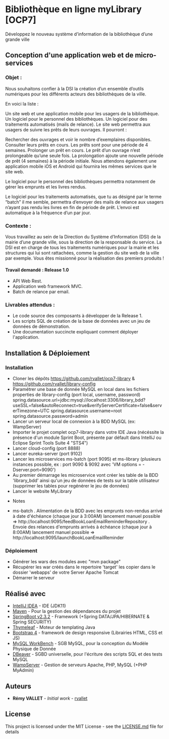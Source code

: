 # Bibliothèque en ligne myLibrary [OCP7]
Développez le nouveau système d’information de la bibliothèque d’une grande ville

## Conception d'une application web et de micro-services 

### Objet : 

Nous souhaitons confier à la DSI la création d’un ensemble d’outils numériques pour les différents acteurs des 
bibliothèques de la ville. 

En voici la liste :

Un site web et une application mobile pour les usagers de la bibliothèque.
Un logiciel pour le personnel des bibliothèques.
Un logiciel pour des traitements automatisés (mails de relance).
Le site web permettra aux usagers de suivre les prêts de leurs ouvrages. Il pourront :

Rechercher des ouvrages et voir le nombre d’exemplaires disponibles.
Consulter leurs prêts en cours. Les prêts sont pour une période de 4 semaines.
Prolonger un prêt en cours. Le prêt d’un ouvrage n’est prolongeable qu’une seule fois. La prolongation ajoute une 
nouvelle période de prêt (4 semaines) à la période initiale.
Nous attendons également une application mobile iOS et Android qui fournira les mêmes services que le site web.

Le logiciel pour le personnel des bibliothèques permettra notamment de gérer les emprunts et les livres rendus.

Le logiciel pour les traitements automatisés, que tu as désigné par le terme “batch” il me semble, 
permettra d’envoyer des mails de relance aux usagers n’ayant pas rendu les livres en fin de période de prêt. 
L’envoi est automatique à la fréquence d’un par jour.


### Contexte :

Vous travaillez au sein de la Direction du Système d’Information (DSI) de la mairie d’une grande ville, 
sous la direction de la responsable du service. 
La DSI est en charge de tous les traitements numériques pour la mairie et les structures qui lui sont rattachées, 
comme la gestion du site web de la ville par exemple.
Vous êtes missionné pour la réalisation des premiers produits !

#### Travail demandé : Release 1.0
- API Web Rest.
- Application web framework MVC.
- Batch de relance par email. 

### Livrables attendus :
* Le code source des composants à développer de la Release 1.
* Les scripts SQL de création de la base de données avec un jeu de données de démonstration.
* Une documentation succincte expliquant comment déployer l'application.

## Installation & Déploiement

### Installation

- Cloner les dépôts https://github.com/rvallet/ocp7-library & https://github.com/rvallet/library-config
- Paramétrer une base de donnée MySQL en local dans les fichiers properties de library-config (port local, username, password)
spring.datasource.url=jdbc:mysql://localhost:3306/library_bdd?useSSL=false&autoReconnect=true&verifyServerCertificate=false&serverTimezone=UTC
spring.datasource.username=root
spring.datasource.password=admin
- Lancer un serveur local de connexion à la BDD MySQL (ex: WampServer)
- Importer le projet complet ocp7-library dans votre IDE Java (nécéssite la présence d'un module Sprint Boot, présente par défault dans IntelliJ ou Eclipse Sprint Tools Suite 4 "STS4")
- Lancer cloud-config (port 8888)
- Lancer eureka-server (port 9102) 
- Lancer les microservices ms-batch (port 9095) et ms-library (plusieurs instances possible, ex : port 9090 & 9092 avec 'VM options = -Dserver.port=9090')
- Au premier démarrage les microservice vont créer les table de la BDD 'library_bdd' ainsi qu'un jeu de données de tests sur la table utilisateur (supprimer les tables pour regénérer le jeu de données)
- Lancer le website MyLibrary
 
 * Notes
 - ms-batch
        . Alimentation de la BDD avec les emprunts non-rendus arrivé à date d'échéance (chaque jour à 3:00AM)
        lancement manuel possible => http://localhost:9095/feedBookLoanEmailReminderRepository
        . Envoie des relances d'emprunts arrivés à échéance (chaque jour à 8:00AM)
        lancement manuel possible => http://localhost:9095/launchBookLoanEmailReminder
  
### Déploiement

- Générer les wars des modules avec "mvn package"
- Récupérer les war créés dans le repertoire 'target' les copier dans le dossier 'webapps' de votre Server Apache Tomcat
- Démarrer le serveur

## Réalisé avec

* [IntelliJ IDEA](https://www.jetbrains.com/idea/) - IDE (JDK11)
* [Maven](https://maven.apache.org/) - Pour la gestion des dépendances du projet
* [SpringBoot v2.3.2](https://spring.io/projects/spring-boot) - Framework (+Spring DATA/JPA/HIBERNATE & Spring SECURITY) 
* [Thymeleaf](https://www.thymeleaf.org/) - Moteur de templating Java
* [Bootstrap 4](https://getbootstrap.com/) - framework de design responsive (Librairies HTML, CSS et JS)
* [MySQL WorkBench](https://www.mysql.com/) - SGB MySQL, pour la conception du Modèle Physique de Donnée
* [DBeaver](https://dbeaver.io/) - SGBD universelle, pour l'écriture des scripts SQL et des tests MySQL
* [WampServer](http://www.wampserver.com/) - Gestion de serveurs Apache, PHP, MySQL (+PHP MyAdmin)

## Auteurs

* **Rémy VALLET** - *Initial work* - [rvallet](https://github.com/rvallet)

<!-- Voir également la liste des [contributeurs](https://github.com/rvallet/ocp7-library/graphs/contributors) qui ont participés au projet. -->

## License
This project is licensed under the MIT License - see the [LICENSE.md](https://github.com/rvallet/ocp7-library/blob/feature-user/LICENSE) file for details

